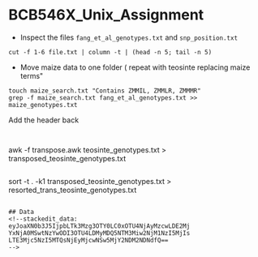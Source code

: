 # BCB546X_Unix_Assignment
* Inspect the files `fang_et_al_genotypes.txt` and `snp_position.txt`

```
cut -f 1-6 file.txt | column -t | (head -n 5; tail -n 5)

```

* Move maize data to one folder ( repeat with teosinte replacing maize terms"

```
touch maize_search.txt "Contains ZMMIL, ZMMLR, ZMMMR"
grep -f maize_search.txt fang_et_al_genotypes.txt >> maize_genotypes.txt
```
Add the header back
```


```
 awk -f transpose.awk teosinte_genotypes.txt > transposed_teosinte_genotypes.txt
```

```
sort -t . -k1 transposed_teosinte_genotypes.txt > resorted_trans_teosinte_genotypes.txt
```

## Data 
<!--stackedit_data:
eyJoaXN0b3J5IjpbLTk3Mzg3OTY0LC0xOTU4NjAyMzcwLDE2Mj
YxNjA0MSwtNzYwODI3OTU4LDMyMDQ5NTM3Miw2NjM1NzI5MjIs
LTE3Mjc5NzI5MTQsNjEyMjcwNSw5MjY2NDM2NDNdfQ==
-->